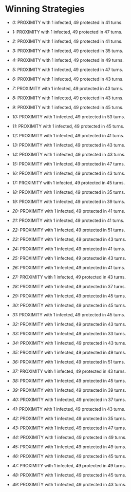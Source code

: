 # Winning Strategies

* _0:_ PROXIMITY with 1 infected, 49 protected in 41 turns.


* _1:_ PROXIMITY with 1 infected, 49 protected in 47 turns.


* _2:_ PROXIMITY with 1 infected, 49 protected in 41 turns.


* _3:_ PROXIMITY with 1 infected, 49 protected in 35 turns.


* _4:_ PROXIMITY with 1 infected, 49 protected in 49 turns.


* _5:_ PROXIMITY with 1 infected, 49 protected in 47 turns.


* _6:_ PROXIMITY with 1 infected, 49 protected in 43 turns.


* _7:_ PROXIMITY with 1 infected, 49 protected in 43 turns.


* _8:_ PROXIMITY with 1 infected, 49 protected in 43 turns.


* _9:_ PROXIMITY with 1 infected, 49 protected in 45 turns.


* _10:_ PROXIMITY with 1 infected, 49 protected in 53 turns.


* _11:_ PROXIMITY with 1 infected, 49 protected in 45 turns.


* _12:_ PROXIMITY with 1 infected, 49 protected in 41 turns.


* _13:_ PROXIMITY with 1 infected, 49 protected in 43 turns.


* _14:_ PROXIMITY with 1 infected, 49 protected in 43 turns.


* _15:_ PROXIMITY with 1 infected, 49 protected in 47 turns.


* _16:_ PROXIMITY with 1 infected, 49 protected in 43 turns.


* _17:_ PROXIMITY with 1 infected, 49 protected in 45 turns.


* _18:_ PROXIMITY with 1 infected, 49 protected in 35 turns.


* _19:_ PROXIMITY with 1 infected, 49 protected in 39 turns.


* _20:_ PROXIMITY with 1 infected, 49 protected in 41 turns.


* _21:_ PROXIMITY with 1 infected, 49 protected in 41 turns.


* _22:_ PROXIMITY with 1 infected, 49 protected in 51 turns.


* _23:_ PROXIMITY with 1 infected, 49 protected in 43 turns.


* _24:_ PROXIMITY with 1 infected, 49 protected in 41 turns.


* _25:_ PROXIMITY with 1 infected, 49 protected in 43 turns.


* _26:_ PROXIMITY with 1 infected, 49 protected in 41 turns.


* _27:_ PROXIMITY with 1 infected, 49 protected in 43 turns.


* _28:_ PROXIMITY with 1 infected, 49 protected in 37 turns.


* _29:_ PROXIMITY with 1 infected, 49 protected in 45 turns.


* _30:_ PROXIMITY with 1 infected, 49 protected in 45 turns.


* _31:_ PROXIMITY with 1 infected, 49 protected in 45 turns.


* _32:_ PROXIMITY with 1 infected, 49 protected in 43 turns.


* _33:_ PROXIMITY with 1 infected, 49 protected in 33 turns.


* _34:_ PROXIMITY with 1 infected, 49 protected in 43 turns.


* _35:_ PROXIMITY with 1 infected, 49 protected in 49 turns.


* _36:_ PROXIMITY with 1 infected, 49 protected in 51 turns.


* _37:_ PROXIMITY with 1 infected, 49 protected in 43 turns.


* _38:_ PROXIMITY with 1 infected, 49 protected in 45 turns.


* _39:_ PROXIMITY with 1 infected, 49 protected in 39 turns.


* _40:_ PROXIMITY with 1 infected, 49 protected in 37 turns.


* _41:_ PROXIMITY with 1 infected, 49 protected in 43 turns.


* _42:_ PROXIMITY with 1 infected, 49 protected in 35 turns.


* _43:_ PROXIMITY with 1 infected, 49 protected in 47 turns.


* _44:_ PROXIMITY with 1 infected, 49 protected in 49 turns.


* _45:_ PROXIMITY with 1 infected, 49 protected in 49 turns.


* _46:_ PROXIMITY with 1 infected, 49 protected in 45 turns.


* _47:_ PROXIMITY with 1 infected, 49 protected in 49 turns.


* _48:_ PROXIMITY with 1 infected, 49 protected in 45 turns.


* _49:_ PROXIMITY with 1 infected, 49 protected in 43 turns.


